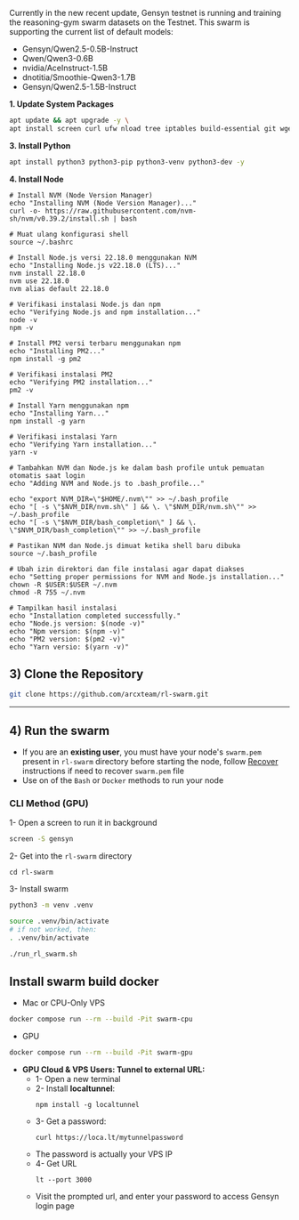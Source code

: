 Currently in the new recent update, Gensyn testnet is running and training the reasoning-gym swarm datasets on the Testnet. This swarm is supporting the current list of default models:

- Gensyn/Qwen2.5-0.5B-Instruct
- Qwen/Qwen3-0.6B
- nvidia/AceInstruct-1.5B
- dnotitia/Smoothie-Qwen3-1.7B
- Gensyn/Qwen2.5-1.5B-Instruct


**1. Update System Packages**
```bash
apt update && apt upgrade -y \
apt install screen curl ufw nload tree iptables build-essential git wget lz4 jq make gcc nano automake autoconf tmux htop nvme-cli libgbm1 pkg-config libssl-dev libleveldb-dev tar clang bsdmainutils ncdu unzip libleveldb-dev  -y
```

**3. Install Python**
```bash
apt install python3 python3-pip python3-venv python3-dev -y
```

**4. Install Node**
```
# Install NVM (Node Version Manager)
echo "Installing NVM (Node Version Manager)..."
curl -o- https://raw.githubusercontent.com/nvm-sh/nvm/v0.39.2/install.sh | bash

# Muat ulang konfigurasi shell
source ~/.bashrc

# Install Node.js versi 22.18.0 menggunakan NVM
echo "Installing Node.js v22.18.0 (LTS)..."
nvm install 22.18.0
nvm use 22.18.0
nvm alias default 22.18.0

# Verifikasi instalasi Node.js dan npm
echo "Verifying Node.js and npm installation..."
node -v
npm -v

# Install PM2 versi terbaru menggunakan npm
echo "Installing PM2..."
npm install -g pm2

# Verifikasi instalasi PM2
echo "Verifying PM2 installation..."
pm2 -v

# Install Yarn menggunakan npm
echo "Installing Yarn..."
npm install -g yarn

# Verifikasi instalasi Yarn
echo "Verifying Yarn installation..."
yarn -v

# Tambahkan NVM dan Node.js ke dalam bash profile untuk pemuatan otomatis saat login
echo "Adding NVM and Node.js to .bash_profile..."

echo "export NVM_DIR=\"$HOME/.nvm\"" >> ~/.bash_profile
echo "[ -s \"$NVM_DIR/nvm.sh\" ] && \. \"$NVM_DIR/nvm.sh\"" >> ~/.bash_profile
echo "[ -s \"$NVM_DIR/bash_completion\" ] && \. \"$NVM_DIR/bash_completion\"" >> ~/.bash_profile

# Pastikan NVM dan Node.js dimuat ketika shell baru dibuka
source ~/.bash_profile

# Ubah izin direktori dan file instalasi agar dapat diakses
echo "Setting proper permissions for NVM and Node.js installation..."
chown -R $USER:$USER ~/.nvm
chmod -R 755 ~/.nvm

# Tampilkan hasil instalasi
echo "Installation completed successfully."
echo "Node.js version: $(node -v)"
echo "Npm version: $(npm -v)"
echo "PM2 version: $(pm2 -v)"
echo "Yarn versio: $(yarn -v)"
```

## 3) Clone the Repository
```bash
git clone https://github.com/arcxteam/rl-swarm.git
```

---

## 4) Run the swarm
* If you are an **existing user**, you must have your node's `swarm.pem` present in `rl-swarm` directory before starting the node, follow [Recover](#recover) instructions if need to recover `swarm.pem` file
* Use on of the `Bash` or `Docker` methods to run your node

### CLI Method (GPU)
1- Open a screen to run it in background
```bash
screen -S gensyn
```
2- Get into the `rl-swarm` directory
```
cd rl-swarm
```
3- Install swarm
```bash
python3 -m venv .venv

source .venv/bin/activate
# if not worked, then:
. .venv/bin/activate

./run_rl_swarm.sh
```

## Install swarm build docker
* Mac or CPU-Only VPS
```bash
docker compose run --rm --build -Pit swarm-cpu
```

* GPU
```bash
docker compose run --rm --build -Pit swarm-gpu
```

* **GPU Cloud & VPS Users: Tunnel to external URL:**
  * 1- Open a new terminal
  * 2- Install **localtunnel**:
    ```
    npm install -g localtunnel
    ```
  * 3- Get a password:
    ```
    curl https://loca.lt/mytunnelpassword
    ```
  * The password is actually your VPS IP
  * 4- Get URL
    ```
    lt --port 3000
    ```
  * Visit the prompted url, and enter your password to access Gensyn login page
